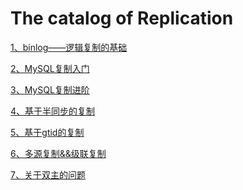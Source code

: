 # The catalog of Replication

[1、binlog——逻辑复制的基础][1]

[2、MySQL复制入门][2]

[3、MySQL复制进阶][3]

[4、基于半同步的复制][4]

[5、基于gtid的复制][5]

[6、多源复制&&级联复制][6]

[7、关于双主的问题][7]

  [1]:https://github.com/Ezail3/Note/blob/master/DB/MySQL/Replication/about_binlog.md
  [2]:https://github.com/Ezail3/Note/blob/master/DB/MySQL/Replication/replication_basic.md
  [3]:https://github.com/Ezail3/Note/blob/master/DB/MySQL/Replication/replication_advanced.md
  [4]:https://github.com/Ezail3/Note/blob/master/DB/MySQL/Replication/semi-sync_replication.md
  [5]:https://github.com/Ezail3/Note/blob/master/DB/MySQL/Replication/gtid.md
  [6]:https://github.com/Ezail3/Note/blob/master/DB/MySQL/Replication/channels.md
  [7]:https://github.com/Ezail3/Note/blob/master/DB/MySQL/Replication/double_master.md
